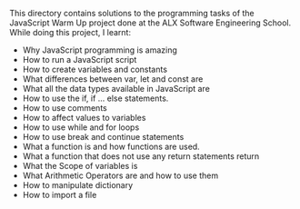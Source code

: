 This directory contains solutions to the programming tasks of the JavaScript Warm Up project done at the ALX Software Engineering School. While doing this project, I learnt:
- Why JavaScript programming is amazing
- How to run a JavaScript script
- How to create variables and constants
- What differences between var, let and const are
- What all the data types available in JavaScript are
- How to use the if, if ... else statements.
- How to use comments
- How to affect values to variables
- How to use while and for loops
- How to use break and continue statements
- What a function is and how functions are used.
- What a function that does not use any return statements return
- What the Scope of variables is
- What Arithmetic Operators are and how to use them
- How to manipulate dictionary
- How to import a file
